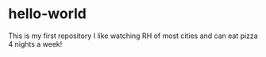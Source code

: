 # hello-world
This is my first repository 
I like watching RH of most cities and can eat pizza 4 nights a week!
